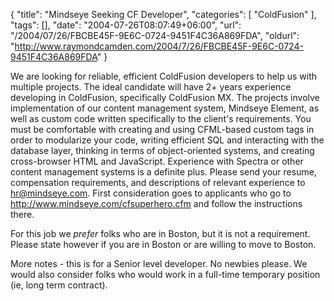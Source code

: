{
	"title": "Mindseye Seeking CF Developer",
	"categories": [
		"ColdFusion"
	],
	"tags": [],
	"date": "2004-07-26T08:07:49+06:00",
	"url": "/2004/07/26/FBCBE45F-9E6C-0724-9451F4C36A869FDA",
	"oldurl": "http://www.raymondcamden.com/2004/7/26/FBCBE45F-9E6C-0724-9451F4C36A869FDA"
}

We are looking for reliable, efficient ColdFusion developers to help us with multiple projects.  The ideal candidate will have 2+ years experience developing in ColdFusion, specifically ColdFusion MX.  The projects involve implementation of our content management system, Mindseye Element, as well as custom code written specifically to the client's requirements.  You must be comfortable with creating and using CFML-based custom tags in order to modularize your code, writing efficient SQL and interacting with the database layer, thinking in terms of object-oriented systems, and creating cross-browser HTML and JavaScript.  Experience with Spectra or other content management systems is a definite plus.  Please send your resume, compensation requirements, and descriptions of relevant experience to hr@mindseye.com.
First consideration goes to applicants who go to http://www.mindseye.com/cfsuperhero.cfm and follow the instructions there.


For this job we <i>prefer</i> folks who are in Boston, but it is not a requirement. Please state however if you are in Boston or are willing
to move to Boston.

More notes - this is for a Senior level developer. No newbies please. We would also consider folks who would work in a full-time temporary position (ie, long term contract).